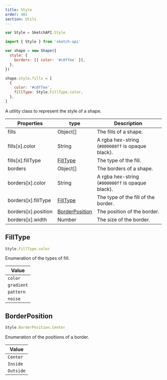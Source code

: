 ```yaml
---
title: Style
order: 401
section: Utils
---
```


```javascript
var Style = SketchAPI.Style
```

```javascript
import { Style } from 'sketch-api'
```

```javascript
var shape = new Shape({
  style: {
    borders: [{ color: '#c0ffee' }],
  },
})

shape.style.fills = [
  {
    color: '#c0ffee',
    fillType: Style.FillType.color,
  },
]
```

A utility class to represent the style of a shape.

| Properties          | type                              | Description                                      |
| ------------------- | --------------------------------- | ------------------------------------------------ |
| fills               | Object[]                          | The fills of a shape.                            |
| fills[x].color      | String                            | A rgba hex-string (`#000000ff` is opaque black). |
| fills[x].fillType   | [FillType](#filltype)             | The type of the fill.                            |
| borders             | Object[]                          | The borders of a shape.                          |
| borders[x].color    | String                            | A rgba hex-string (`#000000ff` is opaque black). |
| borders[x].fillType | [FillType](#filltype)             | The type of the fill of the border.              |
| borders[x].position | [BorderPosition](#borderposition) | The position of the border.                      |
| borders[x].width    | Number                            | The size of the border.                          |

## FillType

```javascript
Style.FillType.color
```

Enumeration of the types of fill.

| Value      |
| ---------- |
| `color`    |
| `gradient` |
| `pattern`  |
| `noise`    |

## BorderPosition

```javascript
Style.BorderPosition.Center
```

Enumeration of the positions of a border.

| Value     |
| --------- |
| `Center`  |
| `Inside`  |
| `Outside` |
